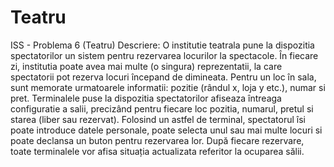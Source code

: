 # Teatru
ISS - Problema 6 (Teatru)
Descriere:
O institutie teatrala pune la dispozitia spectatorilor un sistem pentru rezervarea locurilor la spectacole. În fiecare zi, institutia poate avea mai multe (<original>o singura<original>) reprezentatii, la care spectatorii pot rezerva locuri începand de dimineata. Pentru un loc în sala, sunt memorate urmatoarele informatii: pozitie (rândul x, loja y etc.), numar si pret. Terminalele puse la dispozitia spectatorilor afiseaza întreaga configuratie a salii, precizând pentru fiecare loc pozitia, numarul, pretul si starea (liber sau rezervat). Folosind un astfel de terminal, spectatorul îsi poate introduce datele personale, poate selecta unul sau mai multe locuri si poate declansa un buton pentru rezervarea lor. După fiecare rezervare, toate terminalele vor afisa situația actualizata referitor la ocuparea sălii. 
